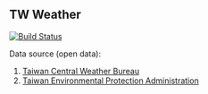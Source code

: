 TW Weather
-------------
[![Build Status](https://travis-ci.org/MinecraftXwinP/twweather.svg?branch=master)](https://travis-ci.org/MinecraftXwinP/twweather)

Data source (open data):
1. [Taiwan Central Weather Bureau](http://www.cwb.gov.tw/V7/index.htm)
2. [Taiwan Environmental Protection Administration](https://www.epa.gov.tw/mp.asp)